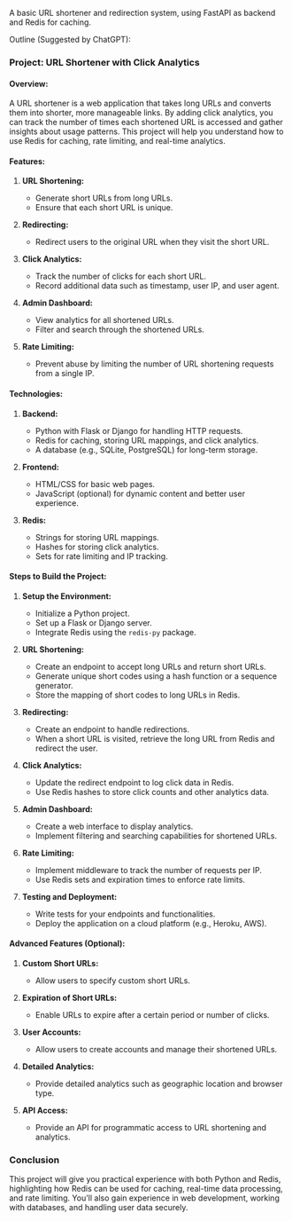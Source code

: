 A basic URL shortener and redirection system, using FastAPI as backend and Redis for caching.

Outline (Suggested by ChatGPT):
### Project: URL Shortener with Click Analytics

#### Overview:
A URL shortener is a web application that takes long URLs and converts them into shorter, more manageable links. By adding click analytics, you can track the number of times each shortened URL is accessed and gather insights about usage patterns. This project will help you understand how to use Redis for caching, rate limiting, and real-time analytics.

#### Features:

1. **URL Shortening:**
   - Generate short URLs from long URLs.
   - Ensure that each short URL is unique.

2. **Redirecting:**
   - Redirect users to the original URL when they visit the short URL.

3. **Click Analytics:**
   - Track the number of clicks for each short URL.
   - Record additional data such as timestamp, user IP, and user agent.

4. **Admin Dashboard:**
   - View analytics for all shortened URLs.
   - Filter and search through the shortened URLs.

5. **Rate Limiting:**
   - Prevent abuse by limiting the number of URL shortening requests from a single IP.

#### Technologies:

1. **Backend:**
   - Python with Flask or Django for handling HTTP requests.
   - Redis for caching, storing URL mappings, and click analytics.
   - A database (e.g., SQLite, PostgreSQL) for long-term storage.

2. **Frontend:**
   - HTML/CSS for basic web pages.
   - JavaScript (optional) for dynamic content and better user experience.

3. **Redis:**
   - Strings for storing URL mappings.
   - Hashes for storing click analytics.
   - Sets for rate limiting and IP tracking.

#### Steps to Build the Project:

1. **Setup the Environment:**
   - Initialize a Python project.
   - Set up a Flask or Django server.
   - Integrate Redis using the `redis-py` package.

2. **URL Shortening:**
   - Create an endpoint to accept long URLs and return short URLs.
   - Generate unique short codes using a hash function or a sequence generator.
   - Store the mapping of short codes to long URLs in Redis.

3. **Redirecting:**
   - Create an endpoint to handle redirections.
   - When a short URL is visited, retrieve the long URL from Redis and redirect the user.

4. **Click Analytics:**
   - Update the redirect endpoint to log click data in Redis.
   - Use Redis hashes to store click counts and other analytics data.

5. **Admin Dashboard:**
   - Create a web interface to display analytics.
   - Implement filtering and searching capabilities for shortened URLs.

6. **Rate Limiting:**
   - Implement middleware to track the number of requests per IP.
   - Use Redis sets and expiration times to enforce rate limits.

7. **Testing and Deployment:**
   - Write tests for your endpoints and functionalities.
   - Deploy the application on a cloud platform (e.g., Heroku, AWS).

#### Advanced Features (Optional):

1. **Custom Short URLs:**
   - Allow users to specify custom short URLs.

2. **Expiration of Short URLs:**
   - Enable URLs to expire after a certain period or number of clicks.

3. **User Accounts:**
   - Allow users to create accounts and manage their shortened URLs.

4. **Detailed Analytics:**
   - Provide detailed analytics such as geographic location and browser type.

5. **API Access:**
   - Provide an API for programmatic access to URL shortening and analytics.

### Conclusion

This project will give you practical experience with both Python and Redis, highlighting how Redis can be used for caching, real-time data processing, and rate limiting. You'll also gain experience in web development, working with databases, and handling user data securely.